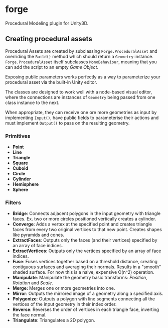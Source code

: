 # forge

Procedural Modeling plugin for Unity3D.

## Creating procedural assets

Procedural Assets are created by subclassing `Forge.ProceduralAsset` and overriding the `Build()` method which should return a `Geometry` instance. `Forge.ProceduralAsset` itself subclasses `MonoBehaviour`, meaning that you can add the script to an empty _Game Object_.

Exposing public parameters works perfectly as a way to parameterize your procedural asset via the built-in Unity editor.

The classes are designed to work well with a node-based visual editor, where the connections are instances of `Geometry` being passed from one class instance to the next.

When appropriate, they can receive one ore more geometries as input by implementing `Input()`, have public fields to parameterise their actions and must implement `Output()` to pass on the resulting geometry.

### Primitives

- __Point__
- __Line__
- __Triangle__
- __Square__
- __Cuboid__
- __Circle__
- __Cylinder__
- __Hemisphere__
- __Sphere__

### Filters

- __Bridge__: Connects adjacent polygons in the input geometry with triangle faces. Ex. two or more circles positioned vertically creates a cylinder.
- __Converge__: Adds a vertex at the specified point and creates triangle faces from every two original vertices to that new point. Creates shapes like pyramids and cones.
- __ExtractFaces__: Outputs only the faces (and their vertices) specified by an array of face indices.
- __ExtractVertices__: Outputs only the vertices specified by an array of face indices.
- __Fuse__: Fuses vertices together based on a threshold distance, creating contiguous surfaces and averaging their normals. Results in a "smooth" shaded surface. For now this is a naive, expensive O(n^2) operation.
- __Manipulate__: Manipulate the geometry basic transforms: _Position_, _Rotation_ and _Scale_.
- __Merge:__ Merges one or more geometries into one.
- __Mirror__: Outputs the mirrored image of a geometry along a specified axis.
- __Polygonize__: Outputs a polygon with line segments connecting all the vertices of the input geometry in their index order.
- __Reverse__: Reverses the order of vertices in each triangle face, inverting the face normal.
- __Triangulate__: Triangulates a 2D polygon.
